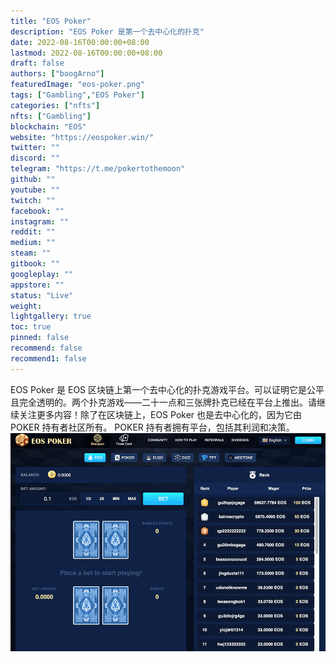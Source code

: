 ```yaml
---
title: "EOS Poker"
description: "EOS Poker 是第一个去中心化的扑克"
date: 2022-08-16T00:00:00+08:00
lastmod: 2022-08-16T00:00:00+08:00
draft: false
authors: ["boogArno"]
featuredImage: "eos-poker.png"
tags: ["Gambling","EOS Poker"]
categories: ["nfts"]
nfts: ["Gambling"]
blockchain: "EOS"
website: "https://eospoker.win/"
twitter: ""
discord: ""
telegram: "https://t.me/pokertothemoon"
github: ""
youtube: ""
twitch: ""
facebook: ""
instagram: ""
reddit: ""
medium: ""
steam: ""
gitbook: ""
googleplay: ""
appstore: ""
status: "Live"
weight: 
lightgallery: true
toc: true
pinned: false
recommend: false
recommend1: false
---
```

EOS Poker 是 EOS 区块链上第一个去中心化的扑克游戏平台。可以证明它是公平且完全透明的。两个扑克游戏——二十一点和三张牌扑克已经在平台上推出。请继续关注更多内容！除了在区块链上，EOS Poker 也是去中心化的，因为它由 POKER 持有者社区所有。 POKER 持有者拥有平台，包括其利润和决策。![eospoker-dapp-gambling-eos-image1_a08ca0a41189cbd634220908f0609ada](eospoker-dapp-gambling-eos-image1_a08ca0a41189cbd634220908f0609ada.png)